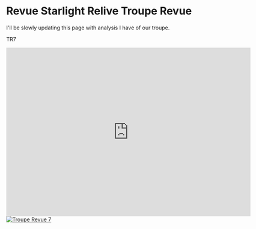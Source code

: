 # Revue Starlight Relive Troupe Revue
I'll be slowly updating this page with analysis I have of our troupe.

TR7
<iframe seamless frameborder="0" src="https://public.tableau.com/views/tr7r2/Sheet1?:language=en-US&:display_count=n&:origin=viz_share_link" width = '650' height = '450' scrolling='yes'></iframe>

<div class='tableauPlaceholder' id='viz1623795344993' style='position: relative'><noscript><a href='#'><img alt='Troupe Revue 7 ' src='https:&#47;&#47;public.tableau.com&#47;static&#47;images&#47;tr&#47;tr7r2&#47;Sheet1&#47;1_rss.png' style='border: none' /></a></noscript><object class='tableauViz'  style='display:none;'><param name='host_url' value='https%3A%2F%2Fpublic.tableau.com%2F' /> <param name='embed_code_version' value='3' /> <param name='site_root' value='' /><param name='name' value='tr7r2&#47;Sheet1' /><param name='tabs' value='no' /><param name='toolbar' value='yes' /><param name='static_image' value='https:&#47;&#47;public.tableau.com&#47;static&#47;images&#47;tr&#47;tr7r2&#47;Sheet1&#47;1.png' /> <param name='animate_transition' value='yes' /><param name='display_static_image' value='yes' /><param name='display_spinner' value='yes' /><param name='display_overlay' value='yes' /><param name='display_count' value='yes' /><param name='language' value='en-US' /></object></div>                <script type='text/javascript'>                    var divElement = document.getElementById('viz1623795344993');                    var vizElement = divElement.getElementsByTagName('object')[0];                    vizElement.style.width='100%';vizElement.style.height=(divElement.offsetWidth*0.75)+'px';                    var scriptElement = document.createElement('script');                    scriptElement.src = 'https://public.tableau.com/javascripts/api/viz_v1.js';                    vizElement.parentNode.insertBefore(scriptElement, vizElement);                </script>
